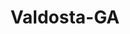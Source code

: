 ---
title: Valdosta-GA
slug: valdosta-ga
f_state:
- cms/state/georgia.md
f_locations:
- cms/payday-loan/advance-america-1575.md
- cms/payday-loan/advance-america-1589.md
- cms/payday-loan/advance-til-payday-3431.md
- cms/payday-loan/brotherton-don-used-cars-5474.md
- cms/payday-loan/cash-n-advance-7949.md
- cms/payday-loan/cash-n-advance-7958.md
- cms/payday-loan/dons-fast-cash-inc-16134.md
- cms/payday-loan/downtown-pawn-inc-16166.md
- cms/payday-loan/first-america-cash-advance-18208.md
- cms/payday-loan/first-america-cash-advance-18234.md
- cms/payday-loan/pawn-usa-23497.md
- cms/payday-loan/premier-check-advance-24588.md
- cms/payday-loan/valdosta-check-casher-28467.md
updated-on: '2024-05-30T13:41:28.615Z'
created-on: '2024-05-30T13:41:28.615Z'
published-on: '2024-05-30T13:54:32.469Z'
f_city: Valdosta
layout: '[city].html'
tags: city
---